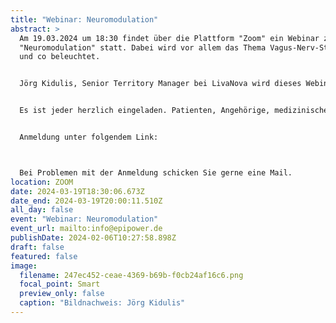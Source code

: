 ```yaml
---
title: "Webinar: Neuromodulation"
abstract: >
  Am 19.03.2024 um 18:30 findet über die Plattform "Zoom" ein Webinar zum Thema
  "Neuromodulation" statt. Dabei wird vor allem das Thema Vagus-Nerv-Stimulator
  und co beleuchtet.


  Jörg Kidulis, Senior Territory Manager bei LivaNova wird dieses Webinar halten.


  Es ist jeder herzlich eingeladen. Patienten, Angehörige, medizinisches Fachpersonal, Interessierte, etc.


  Anmeldung unter folgendem Link:



  Bei Problemen mit der Anmeldung schicken Sie gerne eine Mail.
location: ZOOM
date: 2024-03-19T18:30:06.673Z
date_end: 2024-03-19T20:00:11.510Z
all_day: false
event: "Webinar: Neuromodulation"
event_url: mailto:info@epipower.de
publishDate: 2024-02-06T10:27:58.898Z
draft: false
featured: false
image:
  filename: 247ec452-ceae-4369-b69b-f0cb24af16c6.png
  focal_point: Smart
  preview_only: false
  caption: "Bildnachweis: Jörg Kidulis"
---
```

